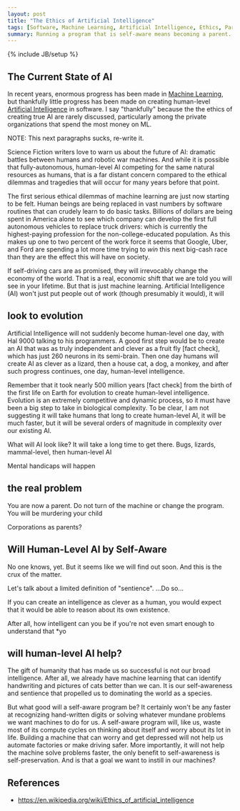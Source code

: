```yaml
---
layout: post
title: "The Ethics of Artificial Intelligence"
tags: [Software, Machine Learning, Artificial Intelligence, Ethics, Parenting]
summary: Running a program that is self-aware means becoming a parent.
---
```

{% include JB/setup %}

## The Current State of AI

In recent years, enormous progress has been made in <a href="https://en.wikipedia.org/wiki/Machine_learning" targe="_blank" title="ML: an Extremely Broad Field in Computer Science, including AI">Machine Learning</a>, but thankfully little progress has been made on creating human-level <a href="https://en.wikipedia.org/wiki/Artificial_intelligence" targe="_blank" title="AI: a tiny, subfield of ML, still in its infancy">Artificial Intelligence</a> in software.  I say "thankfully" because the the ethics of creating true AI are rarely discussed, particularly among the private organizations that spend the most money on ML.

NOTE: This next paragraphs sucks, re-write it.

Science Fiction writers love to warn us about the future of AI: dramatic battles between humans and robotic war machines. And while it is possible that fully-autonomous, human-level AI competing for the same natural resources as humans, that is a far distant concern compared to the ethical dilemmas and tragedies that will occur for many years before that point.

The first serious ethical dilemmas of machine learning are just now starting to be felt. Human beings are being replaced in vast numbers by software routines that can crudely learn to do basic tasks. Billions of dollars are being spent in America alone to see which company can develop the first full autonomous vehicles to replace truck drivers: which is currently the highest-paying profession for the non-college-educated population. As this makes up one to two percent of the work force it seems that Google, Uber, and Ford are spending a lot more time trying to *win* this next big-cash race than they are the effect this will have on society.

If self-driving cars are as promised, they will irrevocably change the economy of the world. That is a real, economic shift that we are told you will see in your lifetime. But that is just machine learning. Artificial Intelligence (AI) won't just put people out of work (though presumably it would), it will 


## look to evolution

Artificial Intelligence will not suddenly become human-level one day, with Hal 9000 talking to his programmers. A good first step would be to create an AI that was as truly independent and clever as a fruit fly [fact check], which has just 260 neurons in its semi-brain. Then one day humans will create AI as clever as a lizard, then a house cat, a dog, a monkey, and after such progress continues, one day, human-level intelligence.

Remember that it took nearly 500 million years [fact check] from the birth of the first life on Earth for evolution to create human-level intelligence. Evolution is an extremely competitive and dynamic process, so it must have been a big step to take in biological complexity. To be clear, I am not suggesting it will take humans that long to create human-level AI, it will be much faster, but it will be several orders of magnitude in complexity over our existing AI.

What will AI look like?   It will take a long time to get there. Bugs, lizards, mammal-level, then human-level AI

Mental handicaps will happen


## the real problem

You are now a parent. Do not turn of the machine or change the program. You will be murdering your child

Corporations as parents?


## Will Human-Level AI by Self-Aware

No one knows, yet.  But it seems like we will find out soon.  And this is the crux of the matter.

Let's talk about a limited definition of "sentience".  ...Do so...

If you can create an intelligence as clever as a human, you would expect that it would be able to reason about its own existence.

After all, how intelligent can you be if you're not even smart enough to understand that *yo

## will human-level AI help?

The gift of humanity that has made us so successful is not our broad intelligence. After all, we already have machine learning that can identify handwriting and pictures of cats better than we can.  It is our self-awareness and sentience that propelled us to dominating the world as a species.

But what good will a self-aware program be? It certainly won't be any faster at recognizing hand-written digits or solving whatever mundane problems we want machines to do for us.  A self-aware program will, like us, waste most of its compute cycles on thinking about itself and worry about its lot in life.  Building a machine that can worry and get depressed will not help us automate factories or make driving safer.  More importantly, it will not help the machine solve problems faster, the only benefit to self-awareness is self-preservation. And is that a goal we want to instill in our machines?


## References

* https://en.wikipedia.org/wiki/Ethics_of_artificial_intelligence
